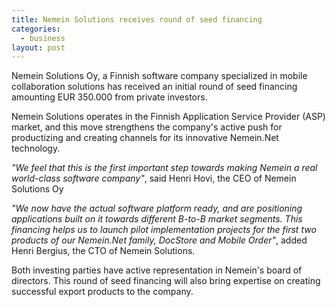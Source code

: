 ```yaml
---
title: Nemein Solutions receives round of seed financing
categories:
  - business
layout: post
---
```

Nemein Solutions Oy, a Finnish software company specialized in mobile collaboration solutions has received an initial round of seed financing amounting EUR 350.000 from private investors.

Nemein Solutions operates in the Finnish Application Service Provider (ASP) market, and this move strengthens the company's active push for productizing and creating channels for its innovative Nemein.Net technology.

_"We feel that this is the first important step towards making Nemein a real world-class software company"_, said Henri Hovi, the CEO of Nemein Solutions Oy

_"We now have the actual software platform ready, and are positioning applications built on it towards different B-to-B market segments. This financing helps us to launch pilot implementation projects for the first two products of our Nemein.Net family, DocStore and Mobile Order"_, added Henri Bergius, the CTO of Nemein Solutions.

Both investing parties have active representation in Nemein's board of directors. This round of seed financing will also bring expertise on creating successful export products to the company. 
